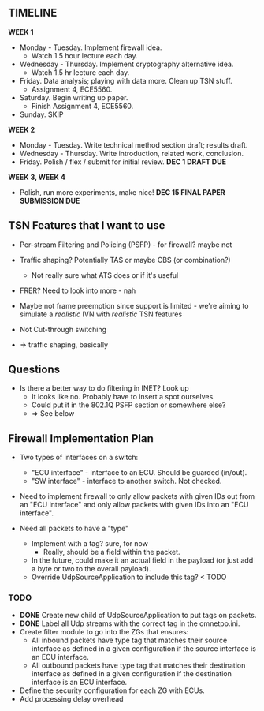 ## TIMELINE

**WEEK 1**
* Monday - Tuesday. Implement firewall idea. 
	* Watch 1.5 hour lecture each day.
* Wednesday - Thursday. Implement cryptography alternative idea. 
	* Watch 1.5 hr lecture each day.
* Friday. Data analysis; playing with data more. Clean up TSN stuff.
	* Assignment 4, ECE5560.
* Saturday. Begin writing up paper.
	* Finish Assignment 4, ECE5560. 
* Sunday. SKIP

**WEEK 2**
* Monday - Tuesday. Write technical method section draft;
		    results draft.
* Wednesday - Thursday. Write introduction, related work, conclusion.
* Friday. Polish / flex / submit for initial review. **DEC 1 DRAFT DUE**

**WEEK 3, WEEK 4**
* Polish, run more experiments, make nice!
**DEC 15 FINAL PAPER SUBMISSION DUE**

## TSN Features that I want to use
* Per-stream Filtering and Policing (PSFP) - for firewall? maybe not
* Traffic shaping? Potentially TAS or maybe CBS (or combination?)
	* Not really sure what ATS does or if it's useful
* FRER? Need to look into more - nah
* Maybe not frame preemption since support is limited - we're aiming to simulate
	a _realistic_ IVN with _realistic_ TSN features
* Not Cut-through switching

* => traffic shaping, basically

## Questions
* Is there a better way to do filtering in INET? Look up
	* It looks like no. Probably have to insert a spot ourselves. 
	* Could put it in the 802.1Q PSFP section or somewhere else?
	* => See below

## Firewall Implementation Plan

* Two types of interfaces on a switch: 
	* "ECU interface" - interface to an ECU. Should be guarded (in/out).
	* "SW interface" - interface to another switch. Not checked.

* Need to implement firewall to only allow packets with given IDs out
  from an "ECU interface" and only allow packets with given IDs into
  an "ECU interface".

* Need all packets to have a "type"
	* Implement with a tag? sure, for now
		* Really, should be a field within the packet.
	* In the future, could make it an actual field in the payload
	  (or just add a byte or two to the overall payload). 
	* Override UdpSourceApplication to include this tag? < TODO

### TODO
* **DONE** Create new child of UdpSourceApplication to put tags on packets.
* **DONE** Label all Udp streams with the correct tag in the omnetpp.ini.
* Create filter module to go into the ZGs that ensures:
	* All inbound packets have type tag that matches their 
          source interface as defined in a given configuration
	  if the source interface is an ECU interface.
	* All outbound packets have type tag that matches their
          destination interface as defined in a given configuration
          if the destination interface is an ECU interface.
* Define the security configuration for each ZG with ECUs. 
* Add processing delay overhead
